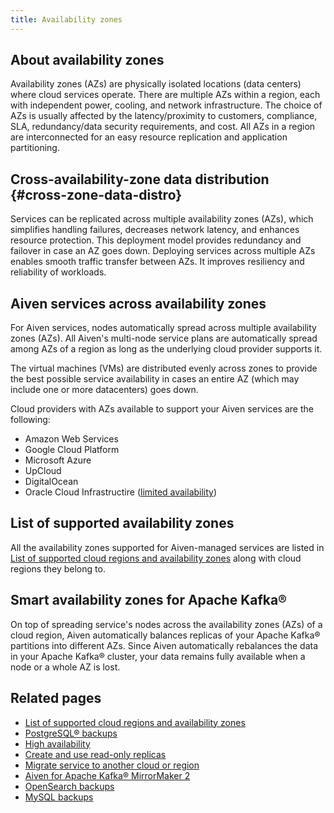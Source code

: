 ```yaml
---
title: Availability zones
---
```


## About availability zones

Availability zones (AZs) are physically isolated locations (data
centers) where cloud services operate. There are multiple AZs within a
region, each with independent power, cooling, and network
infrastructure. The choice of AZs is usually affected by the
latency/proximity to customers, compliance, SLA, redundancy/data
security requirements, and cost. All AZs in a region are interconnected
for an easy resource replication and application partitioning.

## Cross-availability-zone data distribution {#cross-zone-data-distro}

Services can be replicated across multiple availability zones (AZs),
which simplifies handling failures, decreases network latency, and
enhances resource protection. This deployment model provides redundancy
and failover in case an AZ goes down. Deploying services across multiple
AZs enables smooth traffic transfer between AZs. It improves resiliency
and reliability of workloads.

## Aiven services across availability zones

For Aiven services, nodes automatically spread across multiple
availability zones (AZs). All Aiven's multi-node service plans are
automatically spread among AZs of a region as long as the underlying
cloud provider supports it.

The virtual machines (VMs) are distributed evenly across zones to
provide the best possible service availability in cases an entire AZ
(which may include one or more datacenters) goes down.

Cloud providers with AZs available to support your Aiven services are
the following:

-   Amazon Web Services
-   Google Cloud Platform
-   Microsoft Azure
-   UpCloud
-   DigitalOcean
-   Oracle Cloud Infrastructire
    ([limited availability](/docs/platform/concepts/beta_services))

## List of supported availability zones

All the availability zones supported for Aiven-managed services are listed in
[List of supported cloud regions and availability zones](/docs/platform/reference/list_of_clouds)
along with cloud regions they belong to.

## Smart availability zones for Apache Kafka®

On top of spreading service's nodes across the availability zones (AZs)
of a cloud region, Aiven automatically balances replicas of your Apache
Kafka® partitions into different AZs. Since Aiven automatically
rebalances the data in your Apache Kafka® cluster, your data remains
fully available when a node or a whole AZ is lost.

## Related pages

-   [List of supported cloud regions and availability zones](/docs/platform/reference/list_of_clouds)
-   [PostgreSQL® backups](/docs/products/postgresql/concepts/pg-backups)
-   [High availability](/docs/products/postgresql/concepts/high-availability)
-   [Create and use read-only replicas](/docs/products/postgresql/howto/create-read-replica)
-   [Migrate service to another cloud or region](/docs/platform/howto/migrate-services-cloud-region)
-   [Aiven for Apache Kafka® MirrorMaker 2](/docs/products/kafka/kafka-mirrormaker)
-   [OpenSearch backups](/docs/products/opensearch/concepts/backups)
-   [MySQL backups](/docs/products/mysql/concepts/mysql-backups)
